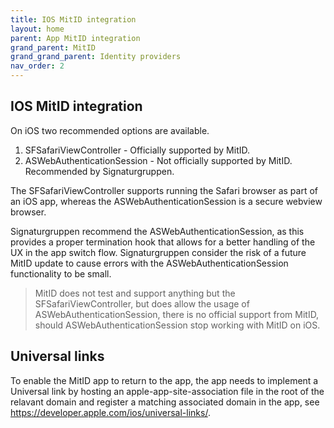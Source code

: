 ```yaml
---
title: IOS MitID integration
layout: home
parent: App MitID integration
grand_parent: MitID
grand_grand_parent: Identity providers
nav_order: 2
---
```


## IOS MitID integration
On iOS two recommended options are available. 

1. SFSafariViewController - Officially supported by MitID.
2. ASWebAuthenticationSession - Not officially supported by MitID. Recommended by Signaturgruppen.

The SFSafariViewController supports running the Safari browser as part of an iOS app, whereas the ASWebAuthenticationSession is a secure webview browser. 

Signaturgruppen recommend the ASWebAuthenticationSession, as this provides a proper termination hook that allows for a better handling of the UX in the app switch flow. Signaturgruppen consider the risk of a future MitID update to cause errors with the ASWebAuthenticationSession functionality to be small.

> MitID does not test and support anything but the SFSafariViewController, but does allow the usage of ASWebAuthenticationSession, there is no official support from MitID, should ASWebAuthenticationSession stop working with MitID on iOS.

## Universal links

To enable the MitID app to return to the app, the app needs to implement a Universal link by hosting an apple-app-site-association file in the root of the relavant domain and register a matching associated domain in the app, see <https://developer.apple.com/ios/universal-links/>.
